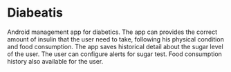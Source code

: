 # Diabeatis
Android management app for diabetics.
The app can provides the correct amount of insulin that the user need to take, following his physical condition and food consumption.
The app saves historical detail about the sugar level of the user.
The user can configure alerts for sugar test.
Food consumption history also available for the user.
